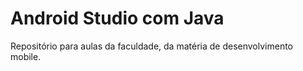 # Android Studio com Java

Repositório para aulas da faculdade, da matéria de desenvolvimento mobile.

